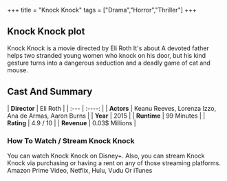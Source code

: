 +++
title = "Knock Knock"
tags = ["Drama","Horror","Thriller"]
+++
## Knock Knock plot
Knock Knock is a movie directed by Eli Roth It's about A devoted father helps two stranded young women who knock on his door, but his kind gesture turns into a dangerous seduction and a deadly game of cat and mouse.
## Cast And Summary
| **Director**      | Eli Roth |
    | :---        |    :----:   |
    |  **Actors** | Keanu Reeves, Lorenza Izzo, Ana de Armas, Aaron Burns |
    | **Year**   | 2015    |
    |  **Runtime** | 99 Minutes |
    |  **Rating** | 4.9 / 10 | 
    |  **Revenue** | 0.03$ Millions |
### How To Watch / Stream Knock Knock
You can watch Knock Knock on Disney+.
Also, you can stream Knock Knock via purchasing or having a rent on any of those streaming platforms.
Amazon Prime Video, Netflix, Hulu, Vudu Or iTunes